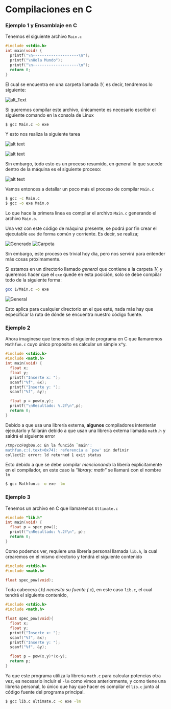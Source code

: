 # Compilaciones en C
### Ejemplo 1 y Ensamblaje en C

Tenemos el siguiente archivo ```Main.c```

```c
#include <stdio.h>
int main(void) {
  printf("\n--------------------\n");
  printf("\nHola Mundo");
  printf("\n--------------------\n");
  return 0;
}
```
El cual se encuentra en una carpeta llamada _1/_, es decir, tendremos lo siguiente:

![alt_Text](https://pbs.twimg.com/media/DbpxRydXUAIpGHX.png "Main.c en Carpeta")

Si queremos compilar este archivo, únicamente es necesario escribir el siguiente comando en la consola de Linux


```bash
$ gcc Main.c -o exe
```


Y esto nos realiza la siguiente tarea

![alt text](https://pbs.twimg.com/media/DbptVF2XkAA_rIT.png "Main a exe")

![alt text](https://pbs.twimg.com/media/DbpxISvW4AABAeO.png "Main a exe Carpeta")



Sin embargo, todo esto es un proceso resumido, en general lo que sucede dentro de la máquina es el siguiente proceso:

![alt text](https://pbs.twimg.com/media/DbpuwfGX4AMak9w.jpg "Proceso General")

Vamos entonces a detallar un poco más el proceso de compilar ```Main.c```

```bash
$ gcc -c Main.c 
$ gcc -o exe Main.o
```

Lo que hace la primera linea es compilar el archivo ```Main.c``` generando el archivo ```Main.o```.

Una vez con este código de máquina presente, se podrá por fin crear el ejecutable ```exe``` de forma común y corriente. Es decir, se realiza;

![Generado](https://pbs.twimg.com/media/DbpzMaiX0AELPGn.png "Generado")
![Carpeta](https://pbs.twimg.com/media/Dbpzl3wWAAEvBH1.png "Generado")

Sin embargo, este proceso es trivial hoy día, pero nos servirá para entender más cosas próximamente.

Si estamos en un directorio llamado _general_ que contiene a la carpeta _1/_, y queremos hacer que el ```exe``` quede en esta posición, solo se debe compilar todo de la siguiente forma:

```bash
gcc 1/Main.c -o exe
```

![General](https://pbs.twimg.com/media/Dbp0PDMWkAAL7ra.png "General")

Esto aplica para cualquier directorio en el que esté, nada más hay que especificar la ruta de dónde se encuentra nuestro código fuente.

### Ejemplo 2

Ahora imaginese que tenemos el siguiente programa en C que llamaremos ```Mathfun.c``` cuyo único proposito es calcular un simple x^y.

```c
#include <stdio.h>
#include <math.h>
int main(void) {
  float x;
  float y;
  printf("Inserte x: ");
  scanf("%f", &x);
  printf("Inserte y: ");
  scanf("%f", &y);

  float p = pow(x,y);
  printf("\nResultado: %.2f\n",p);
  return 0;
}
```

Debido a que usa una librería externa, **algunos** compiladores intenterán ejecutarlo y fallarán debido a que usan una librería externa llamada ```math.h```  y saldrá el siguiente error

```bash
/tmp/ccF0gb0o.o: En la función `main':
mathfun.c:(.text+0x74): referencia a `pow' sin definir
collect2: error: ld returned 1 exit status
```

Esto debido a que se debe compilar _mencionando_ la libería explicitamente en el compilador, en este caso la _"library: math"_ se llamará con el nombre ```lm```

```bash
$ gcc Mathfun.c -o exe -lm
```

### Ejemplo 3

Tenemos un archivo en C que llamaremos ```Ultimate.c```

```c
#include "lib.h"
int main(void) {
  float p = spec_pow();
  printf("\nResultado: %.2f\n", p);
  return 0;
}
```

Como podemos ver, requiere una librería personal llamada ```lib.h```, la cual crearemos en el mismo directorio y tendrá el siguiente contenido

```c
#include <stdio.h>
#include <math.h>

float spec_pow(void);
```

Toda cabecera (*.h) necesita su fuente (*.c), en este caso ```lib.c```, el cual tendrá el siguiente contenido,

```c
#include <stdio.h>
#include <math.h>

float spec_pow(void){
  float x;
  float y;
  printf("Inserte x: ");
  scanf("%f", &x);
  printf("Inserte y: ");
  scanf("%f", &y); 

  float p = pow(x,y)*(x-y);
  return p;
}
```

Ya que este programa utiliza la librería ```math.c``` para calcular potencias otra vez, es necesario incluir el ```-lm``` como vimos anteriormente, y como tiene una librería personal, lo único que hay que hacer es compilar el ```lib.c``` junto al código fuente del programa principal.

```bash
$ gcc lib.c ultimate.c -o exe -lm
```
